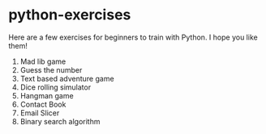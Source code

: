 # python-exercises

Here are a few exercises for beginners to train with Python. I hope you like them!

1. Mad lib game
2. Guess the number
3. Text based adventure game
4. Dice rolling simulator
5. Hangman game
6. Contact Book
7. Email Slicer
8. Binary search algorithm
